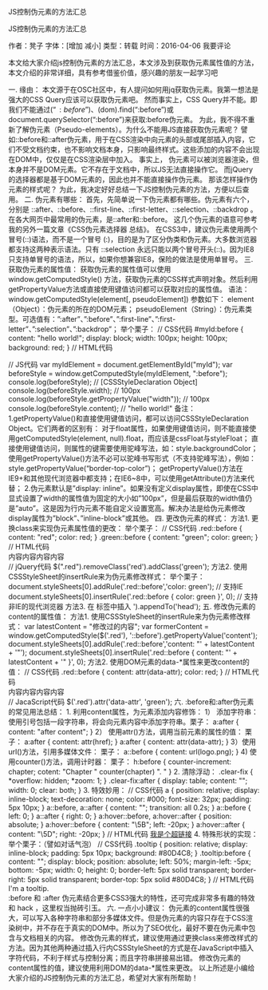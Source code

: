 JS控制伪元素的方法汇总  

JS控制伪元素的方法汇总

            
作者：凳子  字体：[增加 减小] 类型：转载 时间：2016-04-06 我要评论
                
本文给大家介绍js控制伪元素的方法汇总，本文涉及到获取伪元素属性值的方法，本文介绍的非常详细，具有参考借鉴价值，感兴趣的朋友一起学习吧
                
一. 缘由：
本文源于在OSC社区中，有人提问如何用jq获取伪元素。我第一想法是强大的CSS Query应该可以获取伪元素吧。
然而事实上，CSS Query并不能。即我们不能通过$(“:before”)、$(dom).find(“:before”)或document.querySelector(“:before”)来获取:before伪元素。
为此，我不得不重新了解伪元素（Pseudo-elements）。为什么不能用JS直接获取伪元素呢？
譬如::before和::after伪元素，用于在CSS渲染中向元素的头部或尾部插入内容，它们不受文档约束，也不影响文档本身，只影响最终样式。这些添加的内容不会出现在DOM中，仅仅是在CSS渲染层中加入。
事实上， 伪元素可以被浏览器渲染，但本身并不是DOM元素。它不存在于文档中，所以JS无法直接操作它。 而jQuery的选择器都是基于DOM元素的，因此也并不能直接操作伪元素。
那该怎样操作伪元素的样式呢？
为此，我决定好好总结一下JS控制伪元素的方法，方便以后查用。
二. 伪元素有哪些：
首先，先简单说一下伪元素都有哪些。伪元素有六个，分别是 ::after、::before、::first-line、::first-letter、::selection、::backdrop 。
在各大网页中最常用的伪元素，是::after和::before。
这几个伪元素的语意可参考我的另外一篇文章《CSS伪元素选择器 总结》。
在CSS3中，建议伪元素使用两个冒号(::)语法，而不是一个冒号 (:)，目的是为了区分伪类和伪元素。大多数浏览器都支持这两种表示语法。只有 ::selection 永远只能以两个冒号开头(::)。因为IE8只支持单冒号的语法，所以，如果你想兼容IE8，保险的做法是使用单冒号。
三. 获取伪元素的属性值：
获取伪元素的属性值可以使用 window.getComputedStyle() 方法，获取伪元素的CSS样式声明对象。然后利用getPropertyValue方法或直接使用键值访问都可以获取对应的属性值。
语法：window.getComputedStyle(element[, pseudoElement])
参数如下：
element（Object）：伪元素的所在的DOM元素；
pseudoElement（String）：伪元素类型。可选值有：”:after”、”:before”、”:first-line”、”:first-letter”、”:selection”、”:backdrop”；
举个栗子：
// CSS代码
#myId:before {
content: "hello world!";
display: block;
width: 100px;
height: 100px;
background: red;
}
// HTML代码
<div id="myId"></div>
// JS代码
var myIdElement = document.getElementById("myId");
var beforeStyle = window.getComputedStyle(myIdElement, ":before");
console.log(beforeStyle); // [CSSStyleDeclaration Object]
console.log(beforeStyle.width); // 100px
console.log(beforeStyle.getPropertyValue("width")); // 100px
console.log(beforeStyle.content); // "hello world!"
备注：
1.getPropertyValue()和直接使用键值访问，都可以访问CSSStyleDeclaration Object。它们两者的区别有：
对于float属性，如果使用键值访问，则不能直接使用getComputedStyle(element, null).float，而应该是cssFloat与styleFloat；
直接使用键值访问，则属性的键需要使用驼峰写法，如：style.backgroundColor；
使用getPropertyValue()方法不必可以驼峰书写形式（不支持驼峰写法），例如：style.getPropertyValue(“border-top-color”)；
getPropertyValue()方法在IE9+和其他现代浏览器中都支持；在IE6~8中，可以使用getAttribute()方法来代替；
2.伪元素默认是”display: inline”。如果没有定义display属性，即使在CSS中显式设置了width的属性值为固定的大小如”100px”，但是最后获取的width值仍是”auto”。这是因为行内元素不能自定义设置宽高。解决办法是给伪元素修改display属性为”block”、”inline-block”或其他。
四. 更改伪元素的样式：
方法1. 更换class来实现伪元素属性值的更改：
举个栗子：
// CSS代码
.red::before { 
content: "red"; 
color: red; 
}
.green::before { 
content: "green"; 
color: green;
}
// HTML代码
<div class="red">内容内容内容内容</div>
// jQuery代码
$(".red").removeClass('red').addClass('green');
方法2. 使用CSSStyleSheet的insertRule来为伪元素修改样式：
举个栗子：
document.styleSheets[0].addRule('.red::before','color: green'); // 支持IE document.styleSheets[0].insertRule('.red::before { color: green }', 0); // 支持非IE的现代浏览器
方法3. 在 <head> 标签中插入 <style> 的内部样式：
var style = document.createElement("style"); 
document.head.appendChild(style); 
sheet = style.sheet; 
sheet.addRule('.red::before','color: green'); // 兼容IE浏览器
sheet.insertRule('.red::before { color: green }', 0); // 支持非IE的现代浏览器
或者用jQuery：
$('<style>.red::before{color:green}</style>').appendTo('head');
五. 修改伪元素的content的属性值：
方法1. 使用CSSStyleSheet的insertRule来为伪元素修改样式：
var latestContent = "修改过的内容";
var formerContent = window.getComputedStyle($('.red'), '::before').getPropertyValue('content'); document.styleSheets[0].addRule('.red::before','content: "' + latestContent + '"'); document.styleSheets[0].insertRule('.red::before { content: "' + latestContent + '" }', 0);
方法2. 使用DOM元素的data-*属性来更改content的值：
// CSS代码
.red::before {
content: attr(data-attr);
color: red;
}
// HTML代码
<div class="red" data-attr="red">内容内容内容内容</div>
// JacaScript代码
$('.red').attr('data-attr', 'green');
六. :before和:after伪元素的常见用法总结：
1. 利用content属性，为元素添加内容修饰：
1） 添加字符串：
使用引号包括一段字符串，将会向元素内容中添加字符串。栗子：
a:after { content: "after content"; }
2） 使用attr()方法，调用当前元素的属性的值：
栗子：
a:after { content: attr(href); }
a:after { content: attr(data-attr); }
3）使用url()方法，引用多媒体文件：
栗子：
a::before { content: url(logo.png); }
4) 使用counter()方法，调用计时器：
栗子：
h:before { counter-increment: chapter; cotent: "Chapter " counter(chapter) ". " }
2. 清除浮动：
.clear-fix { *overflow: hidden; *zoom: 1; }
.clear-fix:after { display: table; content: ""; width: 0; clear: both; }
3. 特效妙用：
// CSS代码
a {
position: relative;
display: inline-block;
text-decoration: none;
color: #000;
font-size: 32px;
padding: 5px 10px;
}
a::before, a::after { 
content: "";
transition: all 0.2s;
}
a::before { 
left: 0;
}
a::after { 
right: 0;
}
a:hover::before, a:hover::after { 
position: absolute;
}
a:hover::before { content: "\5B"; left: -20px; }
a:hover::after { content: "\5D"; right: -20px; }
// HTML代码
<a href="#">我是个超链接</a>
4. 特殊形状的实现：
举个栗子：（譬如对话气泡）
// CSS代码
.tooltip {
position: relative;
display: inline-block;
padding: 5px 10px;
background: #80D4C8;
}
.tooltip:before {
content: "";
display: block;
position: absolute;
left: 50%;
margin-left: -5px;
bottom: -5px;
width: 0; 
height: 0; 
border-left: 5px solid transparent;
border-right: 5px solid transparent;
border-top: 5px solid #80D4C8;
}
// HTML代码
<div class="tooltip">I'm a tooltip.</div>
:before 和 :after 伪元素结合更多CSS3强大的特性，还可完成非常多有趣的特效和 hack ，这里权当抛砖引玉。
六. 一点小小建议：
伪元素的content属性很强大，可以写入各种字符串和部分多媒体文件。但是伪元素的内容只存在于CSS渲染树中，并不存在于真实的DOM中。所以为了SEO优化，最好不要在伪元素中包含与文档相关的内容。
修改伪元素的样式，建议使用通过更换class来修改样式的方法。因为其他两种通过插入行内CSSStyleSheet的方式是在JavaScript中插入字符代码，不利于样式与控制分离；而且字符串拼接易出错。
修改伪元素的content属性的值，建议使用利用DOM的data-*属性来更改。
以上所述是小编给大家介绍的JS控制伪元素的方法汇总，希望对大家有所帮助！